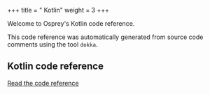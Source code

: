 +++
title = " Kotlin"
weight = 3
+++

Welcome to Osprey's Kotlin code reference.

This code reference was automatically generated from source code comments using the tool `dokka`.

## Kotlin code reference

[Read the code reference](start.html)
